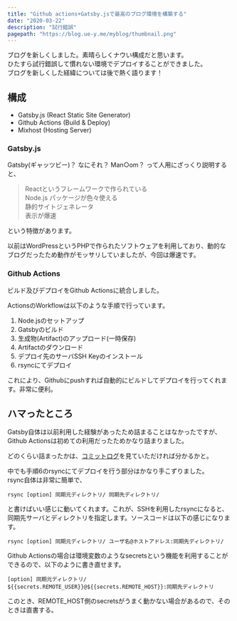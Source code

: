```yaml
---
title: "Github actions+Gatsby.jsで最高のブログ環境を構築する"
date: "2020-03-22"
description: "試行錯誤"
pagepath: "https://blog.ue-y.me/myblog/thumbnail.png"
---
```


ブログを新しくしました。素晴らしくナウい構成だと思います。  
ひたすら試行錯誤して慣れない環境でデプロイすることができました。  
ブログを新しくした経緯については後で熱く語ります！

## 構成
- Gatsby.js (React Static Site Generator)
- Github Actions (Build & Deploy)
- Mixhost (Hosting Server)

### Gatsby.js

Gatsby(ギャッツビー)？ なにそれ？ Man○om？ って人用にざっくり説明すると、

> Reactというフレームワークで作られている  
> Node.js パッケージが色々使える  
> 静的サイトジェネレータ  
> 表示が爆速

という特徴があります。

以前はWordPressというPHPで作られたソフトウェアを利用しており、動的なブログだったため動作がモッサリしていましたが、今回は爆速です。

### Github Actions

ビルド及びデプロイをGithub Actionsに統合しました。

ActionsのWorkflowは以下のような手順で行っています。
1. Node.jsのセットアップ
2. Gatsbyのビルド
3. 生成物(Artifact)のアップロード(一時保存)
4. Artifactのダウンロード
5. デプロイ先のサーバSSH Keyのインストール
6. rsyncにてデプロイ


これにより、Githubにpushすれば自動的にビルドしてデプロイを行ってくれます。非常に便利。

## ハマったところ

Gatsby自体は以前利用した経験があったため詰まることはなかったですが、Github Actionsは初めての利用だったためかなり詰まりました。

どのくらい詰まったかは、[コミットログ](https://github.com/psbss/yuu-blog/commits/develop)を見ていただければ分かるかと。

中でも手順6のrsyncにてデプロイを行う部分はかなり手こずりました。  
rsync自体は非常に簡単で、

```bash:title=bash
rsync [option] 同期元ディレクトリ/ 同期先ディレクトリ/
```

と書けばいい感じに動いてくれます。これが、SSHを利用したrsyncになると、同期先サーバとディレクトリを指定します。ソースコードは以下の感じになります。

```bash:title=bash
rsync [option] 同期元ディレクトリ/ ユーザ名@ホストアドレス:同期先ディレクトリ/
```

Github Actionsの場合は環境変数のようなsecretsという機能を利用することができるので、以下のように書き直せます。

```bash:title=bash
[option] 同期元ディレクトリ/ ${{secrets.REMOTE_USER}}@${{secrets.REMOTE_HOST}}:同期先ディレクトリ
```
このとき、REMOTE_HOST側のsecretsがうまく動かない場合があるので、そのときは直書する。
